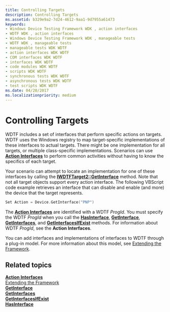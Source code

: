 ```yaml
---
title: Controlling Targets
description: Controlling Targets
ms.assetid: b329e9a2-7d24-4612-9aa1-9d7955a61473
keywords:
- Windows Device Testing Framework WDK , action interfaces
- WDTF WDK , action interfaces
- Windows Device Testing Framework WDK , manageable tests
- WDTF WDK , manageable tests
- manageable tests WDK WDTF
- action interfaces WDK WDTF
- COM interfaces WDK WDTF
- interfaces WDK WDTF
- code modules WDK WDTF
- scripts WDK WDTF
- synchronous tests WDK WDTF
- asynchronous tests WDK WDTF
- test scripts WDK WDTF
ms.date: 04/20/2017
ms.localizationpriority: medium
---
```


# Controlling Targets


WDTF includes a set of interfaces that perform specific actions on targets. WDTF uses the Windows registry to map target-specific implementations of these interfaces to actual targets. There might be one implementation for all targets, or multiple class-specific implementations. Scenarios can use [**Action Interfaces**](./action-interfaces.md) to perform common activities without having to know the specifics of each target.

Your scenario can attempt to locate an implementation for one of these interfaces by calling the [**IWDTFTarget2::GetInterface**](/windows-hardware/drivers/ddi/wdtf/nf-wdtf-iwdtftarget2-getinterface) method. Note that not all target objects support every action interface. The following VBScript code example retrieves an interface that can disable and enable (and more) the device that the target represents.

```cpp
Set Action = Device.GetInterface("PNP")
```

The [**Action Interfaces**](/windows-hardware/drivers/ddi/index) are identified with a WDTF *ProgId*. You must specify the WDTF *ProgId* when you call the [**HasInterface**](/windows-hardware/drivers/ddi/wdtf/nf-wdtf-iwdtftarget2-hasinterface), [**GetInterface**](/windows-hardware/drivers/ddi/wdtf/nf-wdtf-iwdtftarget2-getinterface), [**GetInterfaces**](/windows-hardware/drivers/ddi/wdtf/nf-wdtf-iwdtftargets2-getinterfaces), and [**GetInterfacesIfExist**](/windows-hardware/drivers/ddi/wdtf/nf-wdtf-iwdtftargets2-getinterfacesifexist) methods. For information about WDTF *ProgId*, see the **Action Interfaces**.

You can add interfaces and implementations of interfaces to WDTF through a plug-in model. For more information about this model, see [Extending the Framework](extending-the-framework.md).

## Related topics
[**Action Interfaces**](/windows-hardware/drivers/ddi/index)  
[Extending the Framework](extending-the-framework.md)  
[**GetInterface**](/windows-hardware/drivers/ddi/wdtf/nf-wdtf-iwdtftarget2-getinterface)  
[**GetInterfaces**](/windows-hardware/drivers/ddi/wdtf/nf-wdtf-iwdtftargets2-getinterfaces)  
[**GetInterfacesIfExist**](/windows-hardware/drivers/ddi/wdtf/nf-wdtf-iwdtftargets2-getinterfacesifexist)  
[**HasInterface**](/windows-hardware/drivers/ddi/wdtf/nf-wdtf-iwdtftarget2-hasinterface)